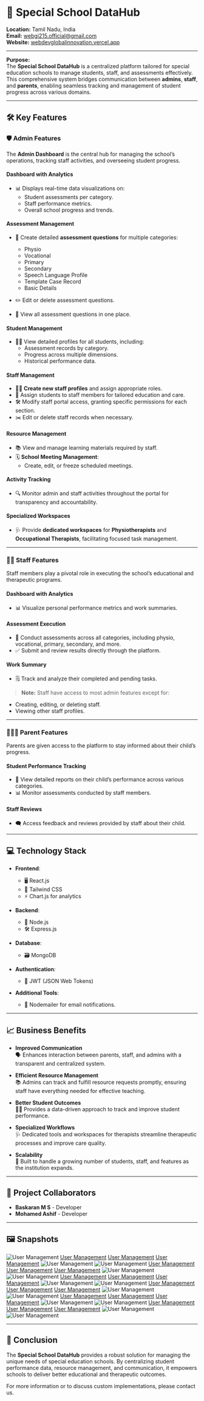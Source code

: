 # 📘 Special School DataHub  

**Location:** Tamil Nadu, India  
**Email:** [webgi215.official@gmail.com](mailto:webgi215.official@gmail.com)  
**Website:** [webdevglobalinnovation.vercel.app](https://webdevglobalinnovation.vercel.app)

---

**Purpose:**  
The **Special School DataHub** is a centralized platform tailored for special education schools to manage students, staff, and assessments effectively. This comprehensive system bridges communication between **admins**, **staff**, and **parents**, enabling seamless tracking and management of student progress across various domains.  

---

## 🛠 Key Features  

### 🛡️ Admin Features  
The **Admin Dashboard** is the central hub for managing the school’s operations, tracking staff activities, and overseeing student progress.  

#### **Dashboard with Analytics**  
- 📊 Displays real-time data visualizations on:  
  - Student assessments per category.  
  - Staff performance metrics.  
  - Overall school progress and trends.  

#### **Assessment Management**  
- 📝 Create detailed **assessment questions** for multiple categories:  
  - Physio  
  - Vocational  
  - Primary  
  - Secondary  
  - Speech Language Profile  
  - Template Case Record  
  - Basic Details  

- ✏️ Edit or delete assessment questions.  
- 📄 View all assessment questions in one place.  

#### **Student Management**  
- 🧑‍🎓 View detailed profiles for all students, including:  
  - Assessment records by category.  
  - Progress across multiple dimensions.  
  - Historical performance data.  

#### **Staff Management**  
- 🧑‍🏫 **Create new staff profiles** and assign appropriate roles.  
- 🔄 Assign students to staff members for tailored education and care.  
- 🛠️ Modify staff portal access, granting specific permissions for each section.  
- ✂️ Edit or delete staff records when necessary.  

#### **Resource Management**  
- 📚 View and manage learning materials required by staff.  
- 🗓️ **School Meeting Management**:  
  - Create, edit, or freeze scheduled meetings.  

#### **Activity Tracking**  
- 🔍 Monitor admin and staff activities throughout the portal for transparency and accountability.  

#### **Specialized Workspaces**  
- 🩺 Provide **dedicated workspaces** for **Physiotherapists** and **Occupational Therapists**, facilitating focused task management.  

---

### 🧑‍🏫 Staff Features  
Staff members play a pivotal role in executing the school’s educational and therapeutic programs.  

#### **Dashboard with Analytics**  
- 📊 Visualize personal performance metrics and work summaries.  

#### **Assessment Execution**  
- 🎯 Conduct assessments across all categories, including physio, vocational, primary, secondary, and more.  
- ✅ Submit and review results directly through the platform.  

#### **Work Summary**  
- 🗒️ Track and analyze their completed and pending tasks.  

> **Note:** Staff have access to most admin features except for:  
- Creating, editing, or deleting staff.  
- Viewing other staff profiles.  

---

### 👨‍👩‍👦 Parent Features  
Parents are given access to the platform to stay informed about their child’s progress.  

#### **Student Performance Tracking**  
- 📖 View detailed reports on their child’s performance across various categories.  
- 📊 Monitor assessments conducted by staff members.  

#### **Staff Reviews**  
- 🗨️ Access feedback and reviews provided by staff about their child.  

---

## 💻 Technology Stack  

- **Frontend**:  
  - 🖥️ React.js  
  - 💅 Tailwind CSS  
  - ⚡ Chart.js for analytics  

- **Backend**:  
  - 🚀 Node.js  
  - 🛠️ Express.js  

- **Database**:  
  - 🗃️ MongoDB  

- **Authentication**:  
  - 🔑 JWT (JSON Web Tokens)  

- **Additional Tools**:  
  - 📨 Nodemailer for email notifications.  

---

## 📈 Business Benefits  

- **Improved Communication**  
  🗣️ Enhances interaction between parents, staff, and admins with a transparent and centralized system.  

- **Efficient Resource Management**  
  📚 Admins can track and fulfill resource requests promptly, ensuring staff have everything needed for effective teaching.  

- **Better Student Outcomes**  
  🧑‍🎓 Provides a data-driven approach to track and improve student performance.  

- **Specialized Workflows**  
  🩺 Dedicated tools and workspaces for therapists streamline therapeutic processes and improve care quality.  

- **Scalability**  
  🌟 Built to handle a growing number of students, staff, and features as the institution expands.  

---

## 👥 Project Collaborators  

- **Baskaran M S** - Developer  
- **Mohamed Ashif** - Developer  

---

## 🖼️ Snapshots  

  ![User Management](assets/screenshots/1.png)
  [User Management](assets/screenshots/2.png)
  [User Management](assets/screenshots/3.png)
  [User Management](assets/screenshots/4.png)
  ![User Management](assets/screenshots/5.png)
  ![User Management](assets/screenshots/6.png)
  [User Management](assets/screenshots/7.png)
  [User Management](assets/screenshots/8.png)
  [User Management](assests/screenshots/9.png)
  ![User Management](assets/screenshots/10.png)
  ![User Management](assets/screenshots/11.png)
  [User Management](assets/screenshots/12.png)
  [User Management](assets/screenshots/13.png)
  [User Management](assets/screenshots/14.png)
  ![User Management](assets/screenshots/15.png)
  ![User Management](assets/screenshots/16.png)
  [User Management](assets/screenshots/17.png)
  [User Management](assets/screenshots/18.png)
  [User Management](assets/screenshots/19.png)
  ![User Management](assets/screenshots/20.png)
  ![User Management](assets/screenshots/21.png)
  [User Management](assets/screenshots/22.png)
  [User Management](assets/screenshots/23.png)
  [User Management](assets/screenshots/24.png)
  ![User Management](assets/screenshots/25.png)
  ![User Management](assets/screenshots/26.png)
  [User Management](assets/screenshots/27.png)
  [User Management](assets/screenshots/28.png)
  [User Management](assets/screenshots/29.png)
  ![User Management](assets/screenshots/30.png)
  ![User Management](assets/screenshots/31.png)


---

## 📍 Conclusion  

The **Special School DataHub** provides a robust solution for managing the unique needs of special education schools. By centralizing student performance data, resource management, and communication, it empowers schools to deliver better educational and therapeutic outcomes.  

For more information or to discuss custom implementations, please contact us.  
